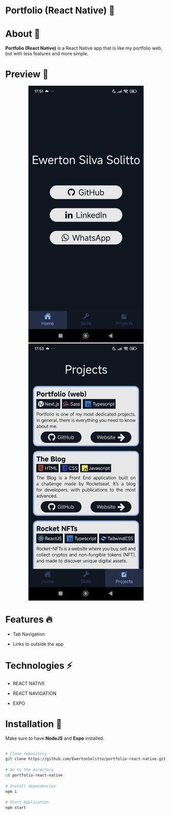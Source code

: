 # Portfolio (React Native) 📱

# About 📝

**Portfolio (React Native)** is a React Native app that is like my portfolio web, but with less features and more simple.

# Preview 📱

<div align='center'>
  <img src='https://github.com/EwertonSolitto/portfolio-react-native/blob/main/assets/readme-1.jpeg' width=360/>
  <img src='https://github.com/EwertonSolitto/portfolio-react-native/blob/main/assets/readme-2.jpeg' width=360/>
</div>

# Features 🔥

- Tab Navigation

- Links to outside the app

# Technologies ⚡
 
 - REACT NATIVE

 - REACT NAVIGATION

 - EXPO

# Installation 🔧

Make sure to have **NodeJS** and **Expo** installed.

```bash

# Clone repository
git clone https://github.com/EwertonSolitto/portfolio-react-native.git

# Go to the directory
cd portfolio-react-native

# Install dependencies
npm i

# Start Application
npm start

```
